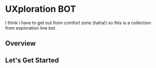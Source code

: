 # UXploration BOT
I think i have to get out from comfort zone (haha!) so this is a collection from exploration line bot

## Overview


## Let's Get Started
